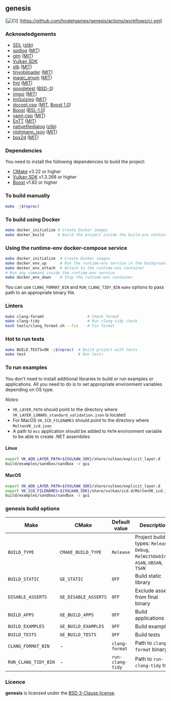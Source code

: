## genesis

[![CI](https://github.com/hogletgames/genesis/actions/workflows/ci.yml/badge.svg?branch=master)]
(https://github.com/hogletgames/genesis/actions/workflows/ci.yml)

### Acknowledgements

- [SDL](https://github.com/libsdl-org/SDL.git) ([zlib](https://github.com/libsdl-org/SDL/blob/main/LICENSE.txt))
- [spdlog](https://github.com/gabime/spdlog) ([MIT](https://github.com/gabime/spdlog/blob/v1.x/README.md))
- [glm](https://github.com/g-truc/glm) ([MIT](https://github.com/g-truc/glm/blob/master/copying.txt))
- [Vulkan SDK](https://vulkan.lunarg.com/#new_tab)
- [stb](https://github.com/nothings/stb) ([MIT](https://github.com/nothings/stb/blob/master/LICENSE))
- [tinyobjloader](https://github.com/tinyobjloader/tinyobjloader) ([MIT](https://github.com/tinyobjloader/tinyobjloader/blob/release/CMakeLists.txt))
- [magic_enum](https://github.com/Neargye/magic_enum) ([MIT](https://github.com/Neargye/magic_enum/blob/master/LICENSE))
- [fmt](https://github.com/fmtlib/fmt) ([MIT](https://github.com/fmtlib/fmt/blob/master/LICENSE.rst))
- [googletest](https://github.com/google/googletest) ([BSD-3](https://github.com/google/googletest/blob/main/LICENSE))
- [imgui](https://github.com/ocornut/imgui) ([MIT](https://github.com/ocornut/imgui/blob/master/LICENSE.txt))
- [ImGuizmo](https://github.com/CedricGuillemet/ImGuizmo) ([MIT](https://github.com/CedricGuillemet/ImGuizmo/blob/master/LICENSE))
- [docopt.cpp](https://github.com/docopt/docopt.cpp) ([MIT](https://github.com/docopt/docopt.cpp/blob/master/LICENSE-MIT), [Boost 1.0](https://github.com/docopt/docopt.cpp/blob/master/LICENSE-Boost-1.0))
- [Boost](https://github.com/boostorg/boost/blob/master/CMakeLists.txt) ([BSL-1.0](https://github.com/boostorg/boost/blob/master/LICENSE_1_0.txt))
- [yaml-cpp](https://github.com/jbeder/yaml-cpp) ([MIT](https://github.com/jbeder/yaml-cpp/blob/master/LICENSE))
- [EnTT](https://github.com/skypjack/entt) ([MIT](https://github.com/skypjack/entt/blob/master/LICENSE))
- [nativefiledialog](https://github.com/mlabbe/nativefiledialog) ([zlib](https://github.com/mlabbe/nativefiledialog/blob/master/LICENSE))
- [nlohmann_json](https://github.com/nlohmann/json) ([MIT](https://github.com/nlohmann/json/blob/develop/LICENSE.MIT))
- [box2d](https://github.com/erincatto/box2d) ([MIT](https://github.com/erincatto/box2d/blob/main/LICENSE))

### Dependencies

You need to install the following dependencies to build the project:

- [CMake](https://cmake.org/download/) v3.22 or higher
- [Vulkan SDK](https://vulkan.lunarg.com/sdk/home) v1.3.268 or higher
- [Boost](https://www.boost.org/) v1.82 or higher

### To build manually

```bash
make -j$(nproc)
```

### To build using Docker

```bash
make docker_initialize # Create Docker images
make docker_build      # Build the project inside the build-env container
```

### Using the runtime-env docker-compose service

```bash
make docker_initialize  # Create Docker images
make docker_env_up      # Run the runtime-env service in the background
make docker_env_attach  # Attach to the runtime-env container
# Run any command inside the runtime-env service
make docker_env_down    # Stop the runtime-env container
```

You can use `CLANG_FORMAT_BIN` and `RUN_CLANG_TIDY_BIN` `make` options to pass
path to an appropriate binary file.

### Linters

```bash
make clang-foramt                   # Check format
make clang-tidy                     # Run clang-tidy check
bash tools/clang_format.sh --fix    # Fix format
```

### Hot to run tests

```bash
make BUILD_TESTS=ON -j$(nproc)  # Build project with tests
make test                       # Run tests
```

### To run examples

You don't need to install additional libraries to build or run examples or
applications. All you need to do is to set appropriate environment variables
depending on OS type.

*Notes:*

- `VK_LAYER_PATH` should point to the directory where
  `VK_LAYER_LUNARG_standard_validation.json` is located
- For MacOS `VK_ICD_FILENAMES` should point to the directory where
  `MoltenVK_icd.json`
- A path to `mcs` application should be added to `PATH` environment variable to
  be able to create .NET assemblies

#### Linux

```bash
export VK_ADD_LAYER_PATH=${VULKAN_SDK}/share/vulkan/explicit_layer.d
build/examples/sandbox/sandbox -e gui
```

#### MacOS

```bash
export VK_ADD_LAYER_PATH=${VULKAN_SDK}/share/vulkan/explicit_layer.d
export VK_ICD_FILENAMES=${VULKAN_SDK}/share/vulkan/icd.d/MoltenVK_icd.json
build/examples/sandbox/sandbox -e gui
```

### genesis build options

| Make                 | CMake                | Default value     | Description                                                                        |
|----------------------|----------------------|-------------------|------------------------------------------------------------------------------------|
| `BUILD_TYPE`         | `CMAKE_BUILD_TYPE`   | `Release`         | Project build types: `Release`, `Debug`, `RelWithDebInfo`, `ASAN`, `UBSAN`, `TSAN` |
| `BUILD_STATIC`       | `GE_STATIC`          | `OFF`             | Build static library                                                               |
| `DISABLE_ASSERTS`    | `GE_DISABLE_ASSERTS` | `OFF`             | Exclude asserts from final binary                                                  |
| `BUILD_APPS`         | `GE_BUILD_APPS`      | `OFF`             | Build applications                                                                 |
| `BUILD_EXAMPLES`     | `GE_BUILD_EXAMPLES`  | `OFF`             | Build examples                                                                     |
| `BUILD_TESTS`        | `GE_BUILD_TESTS`     | `OFF`             | Build tests                                                                        |
| `CLANG_FORMAT_BIN`   | -                    | `clang-format`    | Path to `clang-format` binary                                                      |
| `RUN_CLANG_TIDY_BIN` | -                    | `run-clang-tidy`  | Path to `run-clang-tidy` tool                                                      |

### Licence

**genesis** is licensed under the [BSD 3-Clause license](LICENSE).
